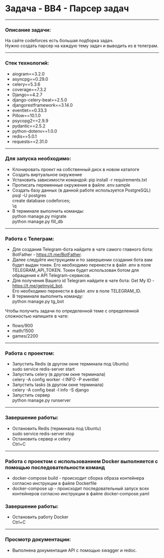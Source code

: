 # Задача - ВВ4 - Парсер задач

---

<h3>Описание задачи:</h3>

На сайте codeforces есть большая подборка задач.<br>
Нужно создать парсер на каждую тему задач и выводить из в телеграм.

---

<h3>Стек технологий:</h3>

 - aiogram==3.2.0  
 - asyncpg==0.29.0
 - celery==5.3.6
 - coverage==7.3.2
 - Django==4.2.7
 - django-celery-beat==2.5.0
 - djangorestframework==3.14.0
 - eventlet==0.33.3
 - Pillow==10.1.0
 - psycopg2==2.9.9
 - pydantic==2.5.2
 - python-dotenv==1.0.0
 - redis==5.0.1
 - requests==2.31.0

---

<h3>Для запуска необходимо:</h3>

 - Клонировать проект на собственный диск в новом каталоге
 - Создать виртуальное окружение
 - Установить зависимости командой: pip install -r requirements.txt
 - Прописать переменные окружения в файле .env.sample
 - Создать базу данных (в данной работе используется PostgreSQL)
<br> psql -U postgres
<br> create database codeforces;
<br> \q
 - В терминале выполнить команды:
<br> python manage.py migrate
<br> python manage.py fill_db

---

<h3>Работа с Телеграм:</h3>

 - Для создания Telegram-бота найдите в чате самого главного бота: BotFather - https://t.me/BotFather.
 - Далее следуйте инструкциям и по завершении создания бота вам будет выдан токен. 
Его необходимо перенести в файл .env в поле TELEGRAM_API_TOKEN. 
Токен будет использован ботом для обращения к API Telegram-сервисов.
 - Для получения Вашего id Telegram найдите в чате бота: Get My ID - https://t.me/getmyid_bot. <br>
Его необходимо перенести в файл .env в поле TELEGRAM_ID.
 - В терминале выполнить команду:
<br> python manage.py tg_bot

Чтобы получить задачи по определенной теме с определенной сложностью напишите в чате:
 - flows/900
 - math/1500
 - games/2200

---

<h3>Работа с проектом:</h3>

 - Запустить Redis (в другом окне терминала под Ubuntu)
<br> sudo service redis-server start
 - Запустить celery (в другом окне терминала)
<br> celery -A config worker -l INFO -P eventlet
 - Запустить tasks (в другом окне терминала)
<br> celery -A config beat -l info -S django
 - Запустить сервер
<br> python manage.py runserver

---

<h3>Завершение работы:</h3>

 - Остановить Redis (терминала под Ubuntu)
<br> sudo service redis-server stop
 - Остановить сервер и celery
<br> Ctrl+C

---

<h3>Работа с проектом с использованием Docker выполняется с помощью последовательности команд</h3>

- docker-compose build - происходит сборка образа контейнера согласно инструкции в файле Dockerfile
- docker-compose up - происходит последовательный запуск всех контейнеров согласно инструкции в файле docker-compose.yaml

<h3>Завершение работы:</h3>

 - Остановить работу Docker
<br> Ctrl+C

---

<h3>Просмотр документации:</h3>

 - Выполнена документация API с помощью swagger и redoc.
